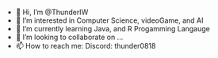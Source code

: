 - 👋 Hi, I’m @ThunderIW
- 👀 I’m interested in Computer Science, videoGame, and AI
- 🌱 I’m currently learning Java, and R Progamming Langauge
- 💞️ I’m looking to collaborate on ...
- 📫 How to reach me: Discord: thunder0818

<!---
ThunderIW/ThunderIW is a ✨ special ✨ repository because its `README.md` (this file) appears on your GitHub profile.
You can click the Preview link to take a look at your changes.
--->

